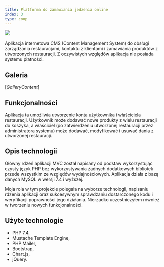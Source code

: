 ```yaml
---
title: Platforma do zamawiania jedzenia online
index: 3
type: coop
---
```


[![](https://img.shields.io/badge/github-808080?style=for-the-badge&logo=github)](https://github.com/milosz08/food-ordering-web-app)
&nbsp;

Aplikacja internetowa CMS (Content Management System) do obsługi zarządzania restauracjami, kontaktu z klientami i
zamawiania produktów z utworzonych restauracji. Z oczywistych względów aplikacja nie posiada systemu płatności.

## Galeria

$[{GalleryContent}]$

## Funkcjonalności

Aplikacja ta umożliwia utworzenie konta użytkownika i właściciela restauracji. Użytkownik może dodawać nowe produkty z
wielu restauracji do koszyka, a właściciel (po zatwierdzeniu utworzonej restauracji przez administratora systemu) może
dodawać, modyfikować i usuwać dania z utworzonej restauracji.

## Opis technologii

Główny rdzeń aplikacji MVC został napisany od podstaw wykorzystując czysty język PHP bez wykorzystywania żadnych
dodatkowych bibliotek przede wszystkim ze względów wydajnościowych. Aplikacja działa z bazą danych MySQL w wersji 7.4
i wyższej.

Moja rola w tym projekcie polegała na wyborze technologii, napisaniu rdzenia aplikacji oraz sukcesywnym sprawdzaniu
dostarczonego kodu i weryfikacji poprawności jego działania. Nierzadko uczestniczyłem również w tworzeniu nowych
funkcjonalności.

## Użyte technologie

- PHP 7.4,
- Mustache Template Engine,
- PHP Mailer,
- Bootstrap,
- Chart.js,
- jQuery.
